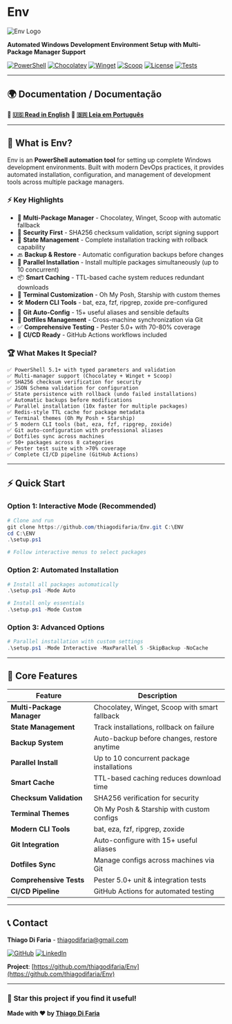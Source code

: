 # Env

![Env Logo](https://img.shields.io/badge/ENV-Windows%20Development%20Environment-0066cc?style=for-the-badge&logo=powershell)

**Automated Windows Development Environment Setup with Multi-Package Manager Support**

[![PowerShell](https://img.shields.io/badge/PowerShell-5.1+-5391FE?style=flat&logo=powershell&logoColor=white)](https://docs.microsoft.com/powershell)
[![Chocolatey](https://img.shields.io/badge/Chocolatey-Supported-80B5E3?style=flat&logo=chocolatey&logoColor=white)](https://chocolatey.org)
[![Winget](https://img.shields.io/badge/Winget-Supported-0078D4?style=flat&logo=microsoft&logoColor=white)](https://github.com/microsoft/winget-cli)
[![Scoop](https://img.shields.io/badge/Scoop-Supported-E05D44?style=flat)](https://scoop.sh)
[![License](https://img.shields.io/badge/License-MIT-green.svg?style=flat)](LICENSE)
[![Tests](https://img.shields.io/badge/Tests-Pester%205.0+-success?style=flat)]()

---

## 🌍 **Documentation / Documentação**

**📖 [🇺🇸 Read in English](README_EN.md)**
**📖 [🇧🇷 Leia em Português](README_PT.md)**

---

## 🎯 What is Env?

Env is an **PowerShell automation tool** for setting up complete Windows development environments. Built with modern DevOps practices, it provides automated installation, configuration, and management of development tools across multiple package managers.

### ⚡ Key Highlights

- 🔄 **Multi-Package Manager** - Chocolatey, Winget, Scoop with automatic fallback
- 🔐 **Security First** - SHA256 checksum validation, script signing support
- 💾 **State Management** - Complete installation tracking with rollback capability
- 🔙 **Backup & Restore** - Automatic configuration backups before changes
- 🚀 **Parallel Installation** - Install multiple packages simultaneously (up to 10 concurrent)
- 📦 **Smart Caching** - TTL-based cache system reduces redundant downloads
- 🎨 **Terminal Customization** - Oh My Posh, Starship with custom themes
- 🛠️ **Modern CLI Tools** - bat, eza, fzf, ripgrep, zoxide pre-configured
- 🔧 **Git Auto-Config** - 15+ useful aliases and sensible defaults
- 📁 **Dotfiles Management** - Cross-machine synchronization via Git
- ✅ **Comprehensive Testing** - Pester 5.0+ with 70-80% coverage
- 🔄 **CI/CD Ready** - GitHub Actions workflows included

### 🏆 What Makes It Special?

```
✅ PowerShell 5.1+ with typed parameters and validation
✅ Multi-manager support (Chocolatey + Winget + Scoop)
✅ SHA256 checksum verification for security
✅ JSON Schema validation for configuration
✅ State persistence with rollback (undo failed installations)
✅ Automatic backups before modifications
✅ Parallel installation (10x faster for multiple packages)
✅ Redis-style TTL cache for package metadata
✅ Terminal themes (Oh My Posh + Starship)
✅ 5 modern CLI tools (bat, eza, fzf, ripgrep, zoxide)
✅ Git auto-configuration with professional aliases
✅ Dotfiles sync across machines
✅ 50+ packages across 8 categories
✅ Pester test suite with >70% coverage
✅ Complete CI/CD pipeline (GitHub Actions)
```

---

## ⚡ Quick Start

### Option 1: Interactive Mode (Recommended)

```powershell
# Clone and run
git clone https://github.com/thiagodifaria/Env.git C:\ENV
cd C:\ENV
.\setup.ps1

# Follow interactive menus to select packages
```

### Option 2: Automated Installation

```powershell
# Install all packages automatically
.\setup.ps1 -Mode Auto

# Install only essentials
.\setup.ps1 -Mode Custom
```

### Option 3: Advanced Options

```powershell
# Parallel installation with custom settings
.\setup.ps1 -Mode Interactive -MaxParallel 5 -SkipBackup -NoCache
```

---

## 🔧 Core Features

| Feature | Description |
|---------|-------------|
| **Multi-Package Manager** | Chocolatey, Winget, Scoop with smart fallback |
| **State Management** | Track installations, rollback on failure |
| **Backup System** | Auto-backup before changes, restore anytime |
| **Parallel Install** | Up to 10 concurrent package installations |
| **Smart Cache** | TTL-based caching reduces download time |
| **Checksum Validation** | SHA256 verification for security |
| **Terminal Themes** | Oh My Posh & Starship with custom configs |
| **Modern CLI Tools** | bat, eza, fzf, ripgrep, zoxide |
| **Git Integration** | Auto-configure with 15+ useful aliases |
| **Dotfiles Sync** | Manage configs across machines via Git |
| **Comprehensive Tests** | Pester 5.0+ unit & integration tests |
| **CI/CD Pipeline** | GitHub Actions for automated testing |

---

## 📞 Contact

**Thiago Di Faria** - thiagodifaria@gmail.com

[![GitHub](https://img.shields.io/badge/GitHub-@thiagodifaria-black?style=flat&logo=github)](https://github.com/thiagodifaria)
[![LinkedIn](https://img.shields.io/badge/LinkedIn-Thiago_Di_Faria-blue?style=flat&logo=linkedin)](https://linkedin.com/in/thiagodifaria)

**Project**: [https://github.com/thiagodifaria/Env](https://github.com/thiagodifaria/Env)

---

### 🌟 **Star this project if you find it useful!**

**Made with ❤️ by [Thiago Di Faria](https://github.com/thiagodifaria)**